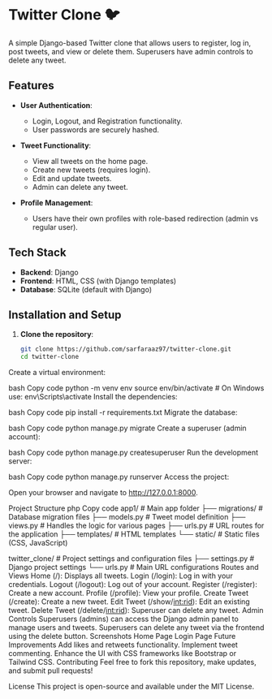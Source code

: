 # Twitter Clone 🐦

A simple Django-based Twitter clone that allows users to register, log in, post tweets, and view or delete them. Superusers have admin controls to delete any tweet. 

## Features

- **User Authentication**: 
  - Login, Logout, and Registration functionality.
  - User passwords are securely hashed.
  
- **Tweet Functionality**:
  - View all tweets on the home page.
  - Create new tweets (requires login).
  - Edit and update tweets.
  - Admin can delete any tweet.

- **Profile Management**:
  - Users have their own profiles with role-based redirection (admin vs regular user).

## Tech Stack

- **Backend**: Django
- **Frontend**: HTML, CSS (with Django templates)
- **Database**: SQLite (default with Django)

## Installation and Setup

1. **Clone the repository**:

   ```bash
   git clone https://github.com/sarfaraaz97/twitter-clone.git
   cd twitter-clone

Create a virtual environment:

bash
Copy code
python -m venv env
source env/bin/activate  # On Windows use: env\Scripts\activate
Install the dependencies:

bash
Copy code
pip install -r requirements.txt
Migrate the database:

bash
Copy code
python manage.py migrate
Create a superuser (admin account):

bash
Copy code
python manage.py createsuperuser
Run the development server:

bash
Copy code
python manage.py runserver
Access the project:

Open your browser and navigate to http://127.0.0.1:8000.

Project Structure
php
Copy code
app1/                # Main app folder
  ├── migrations/    # Database migration files
  ├── models.py      # Tweet model definition
  ├── views.py       # Handles the logic for various pages
  ├── urls.py        # URL routes for the application
  ├── templates/     # HTML templates
  └── static/        # Static files (CSS, JavaScript)
  
twitter_clone/       # Project settings and configuration files
  ├── settings.py    # Django project settings
  └── urls.py        # Main URL configurations
Routes and Views
Home (/): Displays all tweets.
Login (/login): Log in with your credentials.
Logout (/logout): Log out of your account.
Register (/register): Create a new account.
Profile (/profile): View your profile.
Create Tweet (/create): Create a new tweet.
Edit Tweet (/show/<int:rid>): Edit an existing tweet.
Delete Tweet (/delete/<int:rid>): Superuser can delete any tweet.
Admin Controls
Superusers (admins) can access the Django admin panel to manage users and tweets.
Superusers can delete any tweet via the frontend using the delete button.
Screenshots
Home Page	Login Page
Future Improvements
Add likes and retweets functionality.
Implement tweet commenting.
Enhance the UI with CSS frameworks like Bootstrap or Tailwind CSS.
Contributing
Feel free to fork this repository, make updates, and submit pull requests!

License
This project is open-source and available under the MIT License.

